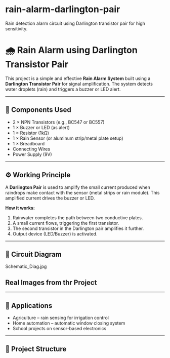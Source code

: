 # rain-alarm-darlington-pair
Rain detection alarm circuit using Darlington transistor pair for high sensitivity.

# 🌧️ Rain Alarm using Darlington Transistor Pair

This project is a simple and effective **Rain Alarm System** built using a **Darlington Transistor Pair** for signal amplification. The system detects water droplets (rain) and triggers a buzzer or LED alert.

---

## 🔧 Components Used

- 2 × NPN Transistors (e.g., BC547 or BC557)
- 1 × Buzzer or LED (as alert)
- 1 × Resistor (1kΩ)
- 1 × Rain Sensor (or aluminum strip/metal plate setup)
- 1 × Breadboard
- Connecting Wires
- Power Supply (9V)

---

## ⚙️ Working Principle

A **Darlington Pair** is used to amplify the small current produced when raindrops make contact with the sensor (metal strips or rain module). This amplified current drives the buzzer or LED.

**How it works:**
1. Rainwater completes the path between two conductive plates.
2. A small current flows, triggering the first transistor.
3. The second transistor in the Darlington pair amplifies it further.
4. Output device (LED/Buzzer) is activated.

---

## 🔁 Circuit Diagram

Schematic_Diag.jpg

## Real Images from thr Project


---

## 🧪 Applications

- Agriculture – rain sensing for irrigation control
- Home automation – automatic window closing system
- School projects on sensor-based electronics

---

## 📁 Project Structure
